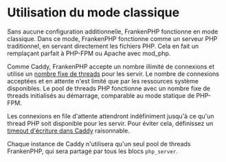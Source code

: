 # Utilisation du mode classique

Sans aucune configuration additionnelle, FrankenPHP fonctionne en mode classique. Dans ce mode, FrankenPHP fonctionne comme un serveur PHP traditionnel, en servant directement les fichiers PHP. Cela en fait un remplaçant parfait à PHP-FPM ou Apache avec mod_php.

Comme Caddy, FrankenPHP accepte un nombre illimité de connexions et utilise un [nombre fixe de threads](config.md#configuration-du-caddyfile) pour les servir. Le nombre de connexions acceptées et en attente n'est limité que par les ressources système disponibles. Le pool de threads PHP fonctionne avec un nombre fixe de threads initialisés au démarrage, comparable au mode statique de PHP-FPM.

Les connexions en file d'attente attendront indéfiniment jusqu'à ce qu'un thread PHP soit disponible pour les servir. Pour éviter cela, définissez un [timeout d'écriture dans Caddy](https://caddyserver.com/docs/caddyfile/options#timeouts) raisonnable.

Chaque instance de Caddy n'utilisera qu'un seul pool de threads FrankenPHP, qui sera partagé par tous les blocs `php_server`.
